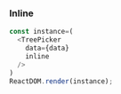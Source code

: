 ### Inline

<!--start-code-->
```js
const instance=(
  <TreePicker
    data={data}
    inline
  />
)
ReactDOM.render(instance);
```
<!--end-code-->
